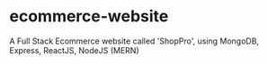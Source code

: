 # ecommerce-website
A Full Stack Ecommerce website called 'ShopPro', using MongoDB, Express, ReactJS, NodeJS (MERN)
